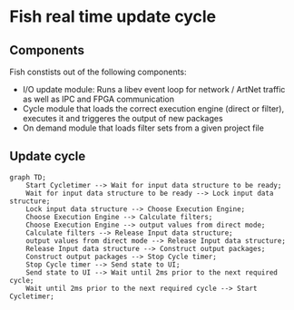 # Fish real time update cycle

## Components
Fish constists out of the following components:
 * I/O update module: Runs a libev event loop for network / ArtNet traffic as well as IPC and FPGA communication
 * Cycle module that loads the correct execution engine (direct or filter), executes it and triggeres the output of new packages
 * On demand module that loads filter sets from a given project file

## Update cycle
```mermaid
graph TD;
	Start Cycletimer --> Wait for input data structure to be ready;
	Wait for input data structure to be ready --> Lock input data structure;
	Lock input data structure --> Choose Execution Engine;
	Choose Execution Engine --> Calculate filters;
	Choose Execution Engine --> output values from direct mode;
	Calculate filters --> Release Input data structure;
	output values from direct mode --> Release Input data structure;
	Release Input data structure --> Construct output packages;
	Construct output packages --> Stop Cycle timer;
	Stop Cycle timer --> Send state to UI;
	Send state to UI --> Wait until 2ms prior to the next required cycle;
	Wait until 2ms prior to the next required cycle --> Start Cycletimer;
```
